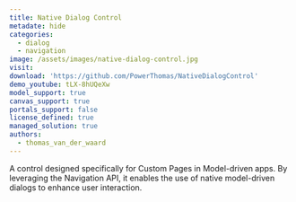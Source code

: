 ```yaml
---
title: Native Dialog Control
metadate: hide
categories:
  - dialog
  - navigation
image: /assets/images/native-dialog-control.jpg
visit: 
download: 'https://github.com/PowerThomas/NativeDialogControl'
demo_youtube: tLX-8hUQeXw
model_support: true
canvas_support: true
portals_support: false
license_defined: true
managed_solution: true
authors:
  - thomas_van_der_waard
---
```

A control designed specifically for Custom Pages in Model-driven apps. By leveraging the Navigation API, it enables the use of native model-driven dialogs to enhance user interaction.
